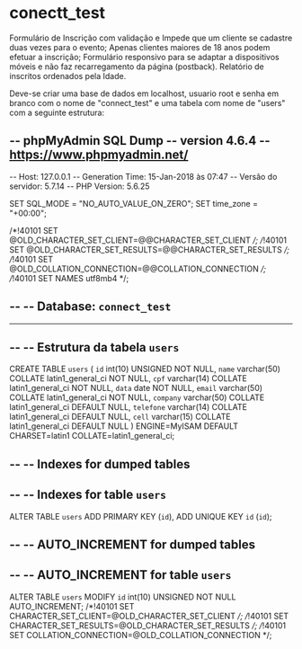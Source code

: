 # conectt_test
Formulário de Inscrição com validação e Impede que um cliente se cadastre duas vezes para o evento; Apenas clientes maiores de 18 anos podem efetuar a inscrição; Formulário responsivo para se adaptar a dispositivos móveis e não faz recarregamento da página (postback). Relatório de inscritos ordenados pela Idade.

Deve-se criar uma base de dados em localhost, usuario root e senha em branco com o nome de "connect_test" e uma tabela com nome de "users"
 com a seguinte estrutura:
 
 -- phpMyAdmin SQL Dump
-- version 4.6.4
-- https://www.phpmyadmin.net/
--
-- Host: 127.0.0.1
-- Generation Time: 15-Jan-2018 às 07:47
-- Versão do servidor: 5.7.14
-- PHP Version: 5.6.25

SET SQL_MODE = "NO_AUTO_VALUE_ON_ZERO";
SET time_zone = "+00:00";


/*!40101 SET @OLD_CHARACTER_SET_CLIENT=@@CHARACTER_SET_CLIENT */;
/*!40101 SET @OLD_CHARACTER_SET_RESULTS=@@CHARACTER_SET_RESULTS */;
/*!40101 SET @OLD_COLLATION_CONNECTION=@@COLLATION_CONNECTION */;
/*!40101 SET NAMES utf8mb4 */;

--
-- Database: `connect_test`
--

-- --------------------------------------------------------

--
-- Estrutura da tabela `users`
--

CREATE TABLE `users` (
  `id` int(10) UNSIGNED NOT NULL,
  `name` varchar(50) COLLATE latin1_general_ci NOT NULL,
  `cpf` varchar(14) COLLATE latin1_general_ci NOT NULL,
  `data` date NOT NULL,
  `email` varchar(50) COLLATE latin1_general_ci NOT NULL,
  `company` varchar(50) COLLATE latin1_general_ci DEFAULT NULL,
  `telefone` varchar(14) COLLATE latin1_general_ci DEFAULT NULL,
  `cell` varchar(15) COLLATE latin1_general_ci DEFAULT NULL
) ENGINE=MyISAM DEFAULT CHARSET=latin1 COLLATE=latin1_general_ci;

--
-- Indexes for dumped tables
--

--
-- Indexes for table `users`
--
ALTER TABLE `users`
  ADD PRIMARY KEY (`id`),
  ADD UNIQUE KEY `id` (`id`);

--
-- AUTO_INCREMENT for dumped tables
--

--
-- AUTO_INCREMENT for table `users`
--
ALTER TABLE `users`
  MODIFY `id` int(10) UNSIGNED NOT NULL AUTO_INCREMENT;
/*!40101 SET CHARACTER_SET_CLIENT=@OLD_CHARACTER_SET_CLIENT */;
/*!40101 SET CHARACTER_SET_RESULTS=@OLD_CHARACTER_SET_RESULTS */;
/*!40101 SET COLLATION_CONNECTION=@OLD_COLLATION_CONNECTION */;
